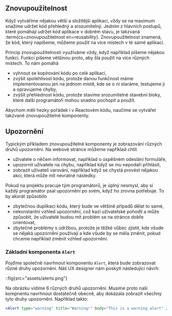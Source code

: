 ## Znovupoužitelnost

Když vytváříme nějakou větší a složitější aplikaci, vždy se na maximum snažíme udržet kód přehledný a srozumitelný. Jedním z hlavních postupů, které pomáhají udržet kód aplikace v dobrém stavu, je takzvaná :term{cs=znovupoužitelnost en=reusability}. Znovupoužitelnost znamená, že kód, který napíšeme, můžeme použít na více místech v té samé aplikaci.

Princip znovupoužitelnosti využíváme vždy, když například píšeme nějakou funkci. Funkci píšeme většinou proto, aby šla použít na více různých místech. To nám pomáhá

- vyhnout se kopírování kódu po celé aplikaci,
- zvýšit spolehlivost kódu, protože danou funkčnost máme implementovanou jen na jednom místě, kde se o ni staráme, testujeme ji a opravujeme chyby,
- zvýšit přehlednost kódu, protože stavíme srozumitelné stavební bloky, které další programátoři mohou snadno pochopit a použít.

Abychom měli hezky pořádek i v Reactovém kódu, naučíme se vytvářet takzvané znovupoužitelné komponenty.

## Upozornění

Typickým příkladem znovupoužitelné komponenty je zobrazování různých druhů upozornění. Na webové stránce můžeme například chtít

- uživatele o něčem informovat, například o úspěšném odeslání formuláře,
- upozornit uživatele na chybu, například když se mu nepodaří přihlásit,
- zobrazit uživateli varování, například když se chystá provést nějakou akci, která může mít nevratné následky.

Pokud na projektu pracuje tým programátorů, je úplný nesmysl, aby si každý programátor psal upozornění po svém, když ho zrovna potřebuje. To by akorát způsobilo

- zbytečnou duplikaci kódu, který bude ve většině případů dělat to samé,
- nekonstantní vzhled upozornění, což kazí uživatelské pohodlí a může způsobit, že uživatelé budou mít problém se na stránce dobře orientovat,
- zbytečné problémy s údržbou, protože je těžké vůbec zjistit, kde všude se nějaká upozornění používají a kde všude by se měla změnit, pokud chceme například změnit vzhled upozornění.

### Základní komponenta `Alert`

Pojďme společně navrhnout komponentu `Alert`, která bude zobrazovat různé druhy upozornění. Náš UX designer nám poskytl následující návrh:

::fig{src="assets/alerts.png"}

Na obrázku vidíme 6 různých druhů upozornění. Musíme proto naši kompnentu navrhnout dostatečně obecně, aby dokázala zobrazit všechny tyto druhy upozornění. Například takto:

```jsx
<Alert type="warning" title="Warning!" body="This is a warning alert" />
```
